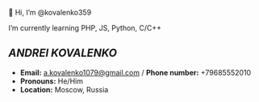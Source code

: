 👋 Hi, I’m @kovalenko359

I’m currently learning PHP, JS, Python, C/C++

<h2><b><i>ANDREI KOVALENKO</i></b></h2>

- <b>Email:</b> a.kovalenko1079@gmail.com / <b>Phone number:</b> +79685552010
- <b>Pronouns:</b> He/Him
- <b>Location:</b> Moscow, Russia 

<!---
kovalenko359/kovalenko359 is a ✨ special ✨ repository because its `README.md` (this file) appears on your GitHub profile.
You can click the Preview link to take a look at your changes.
--->
